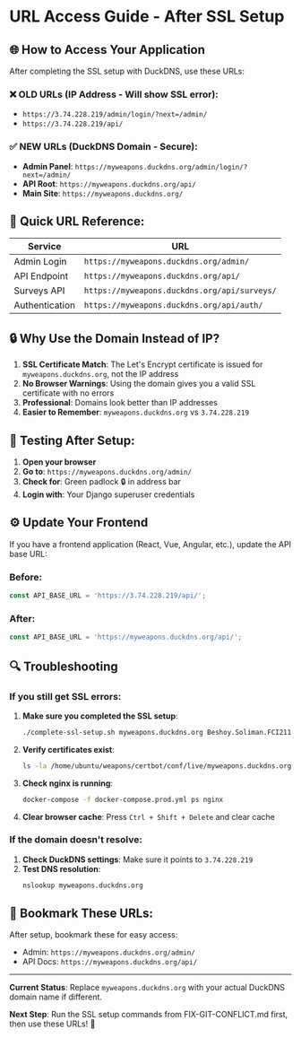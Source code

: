 # URL Access Guide - After SSL Setup

## 🌐 How to Access Your Application

After completing the SSL setup with DuckDNS, use these URLs:

### ❌ OLD URLs (IP Address - Will show SSL error):
- `https://3.74.228.219/admin/login/?next=/admin/`
- `https://3.74.228.219/api/`

### ✅ NEW URLs (DuckDNS Domain - Secure):
- **Admin Panel**: `https://myweapons.duckdns.org/admin/login/?next=/admin/`
- **API Root**: `https://myweapons.duckdns.org/api/`
- **Main Site**: `https://myweapons.duckdns.org/`

## 📝 Quick URL Reference:

| Service | URL |
|---------|-----|
| Admin Login | `https://myweapons.duckdns.org/admin/` |
| API Endpoint | `https://myweapons.duckdns.org/api/` |
| Surveys API | `https://myweapons.duckdns.org/api/surveys/` |
| Authentication | `https://myweapons.duckdns.org/api/auth/` |

## 🔒 Why Use the Domain Instead of IP?

1. **SSL Certificate Match**: The Let's Encrypt certificate is issued for `myweapons.duckdns.org`, not the IP address
2. **No Browser Warnings**: Using the domain gives you a valid SSL certificate with no errors
3. **Professional**: Domains look better than IP addresses
4. **Easier to Remember**: `myweapons.duckdns.org` vs `3.74.228.219`

## 🚀 Testing After Setup:

1. **Open your browser**
2. **Go to**: `https://myweapons.duckdns.org/admin/`
3. **Check for**: Green padlock 🔒 in address bar
4. **Login with**: Your Django superuser credentials

## ⚙️ Update Your Frontend

If you have a frontend application (React, Vue, Angular, etc.), update the API base URL:

### Before:
```javascript
const API_BASE_URL = 'https://3.74.228.219/api/';
```

### After:
```javascript
const API_BASE_URL = 'https://myweapons.duckdns.org/api/';
```

## 🔍 Troubleshooting

### If you still get SSL errors:

1. **Make sure you completed the SSL setup**:
   ```bash
   ./complete-ssl-setup.sh myweapons.duckdns.org Beshoy.Soliman.FCI21114@sadatacademy.edu.eg
   ```

2. **Verify certificates exist**:
   ```bash
   ls -la /home/ubuntu/weapons/certbot/conf/live/myweapons.duckdns.org/
   ```

3. **Check nginx is running**:
   ```bash
   docker-compose -f docker-compose.prod.yml ps nginx
   ```

4. **Clear browser cache**: Press `Ctrl + Shift + Delete` and clear cache

### If the domain doesn't resolve:

1. **Check DuckDNS settings**: Make sure it points to `3.74.228.219`
2. **Test DNS resolution**:
   ```bash
   nslookup myweapons.duckdns.org
   ```

## 📱 Bookmark These URLs:

After setup, bookmark these for easy access:

- Admin: `https://myweapons.duckdns.org/admin/`
- API Docs: `https://myweapons.duckdns.org/api/`

---

**Current Status**: Replace `myweapons.duckdns.org` with your actual DuckDNS domain name if different.

**Next Step**: Run the SSL setup commands from FIX-GIT-CONFLICT.md first, then use these URLs! 🎯

